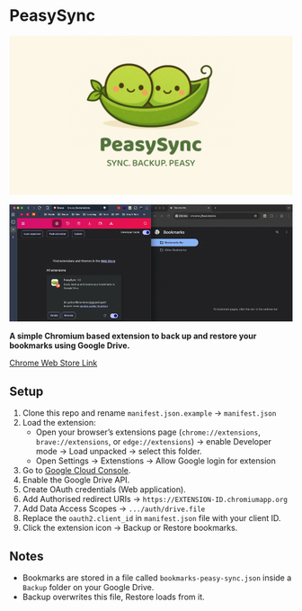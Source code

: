 # PeasySync

![PeasySync](assets/feature-image.jpg)

![PeasySync Gif](assets/PeasySync.gif)

**A simple Chromium based extension to back up and restore your bookmarks using Google Drive.**

[Chrome Web Store Link](https://chromewebstore.google.com/detail/peasysync/jfibleojffihephfcijpmhoblamokfik)

## Setup
1. Clone this repo and rename `manifest.json.example` → `manifest.json` 
2. Load the extension:
    - Open your browser’s extensions page (`chrome://extensions`, `brave://extensions`, or `edge://extensions`) → enable Developer mode → Load unpacked → select this folder.
    - Open Settings → Extenstions → Allow Google login for extension 
3. Go to [Google Cloud Console](https://console.cloud.google.com/). 
4. Enable the Google Drive API. 
5. Create OAuth credentials (Web application). 
6. Add Authorised redirect URIs → `https://EXTENSION-ID.chromiumapp.org`
7. Add Data Access Scopes → `.../auth/drive.file`
8. Replace the `oauth2.client_id` in `manifest.json` file with your client ID. 
9. Click the extension icon → Backup or Restore bookmarks.

## Notes
- Bookmarks are stored in a file called `bookmarks-peasy-sync.json` inside a `Backup` folder on your Google Drive.
- Backup overwrites this file, Restore loads from it.
